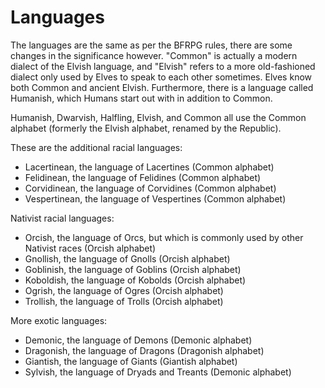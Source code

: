 Languages
=========
The languages are the same as per the BFRPG rules, there are some changes in the significance however. "Common" is actually a modern dialect of the Elvish language, and "Elvish" refers to a more old-fashioned dialect only used by Elves to speak to each other sometimes. Elves know both Common and ancient Elvish. Furthermore, there is a language called Humanish, which Humans start out with in addition to Common.

Humanish, Dwarvish, Halfling, Elvish, and Common all use the Common alphabet (formerly the Elvish alphabet, renamed by the Republic).

These are the additional racial languages:
- Lacertinean, the language of Lacertines (Common alphabet)
- Felidinean, the language of Felidines (Common alphabet)
- Corvidinean, the language of Corvidines (Common alphabet)
- Vespertinean, the language of Vespertines (Common alphabet)

Nativist racial languages:
- Orcish, the language of Orcs, but which is commonly used by other Nativist races (Orcish alphabet)
- Gnollish, the language of Gnolls (Orcish alphabet)
- Goblinish, the language of Goblins (Orcish alphabet)
- Koboldish, the language of Kobolds (Orcish alphabet)
- Ogrish, the language of Ogres (Orcish alphabet)
- Trollish, the language of Trolls (Orcish alphabet)

More exotic languages:
- Demonic, the language of Demons (Demonic alphabet)
- Dragonish, the language of Dragons (Dragonish alphabet)
- Giantish, the language of Giants (Giantish alphabet)
- Sylvish, the language of Dryads and Treants (Demonic alphabet)
